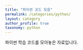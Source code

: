 ```yaml
---
title: "파이썬 코드 모음"
permalink: /categories/python/
layout: category
author_profile: true
taxonomy: python
---
```


파이썬 학습 코드를 모아놓은 자료입니다.
